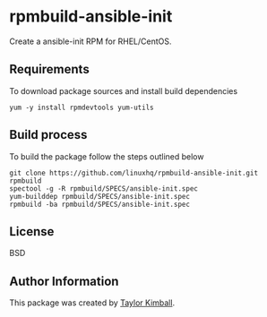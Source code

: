 # rpmbuild-ansible-init

Create a ansible-init RPM for RHEL/CentOS.

## Requirements

To download package sources and install build dependencies

    yum -y install rpmdevtools yum-utils

## Build process

To build the package follow the steps outlined below

    git clone https://github.com/linuxhq/rpmbuild-ansible-init.git rpmbuild
    spectool -g -R rpmbuild/SPECS/ansible-init.spec
    yum-builddep rpmbuild/SPECS/ansible-init.spec
    rpmbuild -ba rpmbuild/SPECS/ansible-init.spec

## License

BSD

## Author Information

This package was created by [Taylor Kimball](http://www.linuxhq.org).
